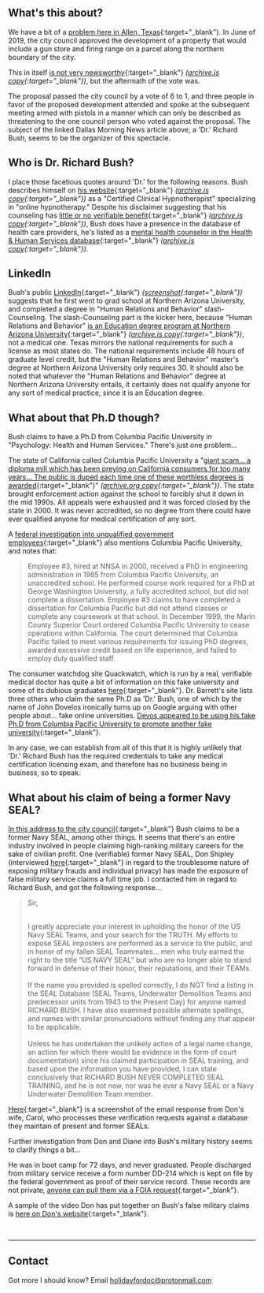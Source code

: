 ## What's this about?

We have a bit of a [problem here in Allen, Texas](https://www.dallasnews.com/news/allen/2019/07/12/shut-talking-allen-council-meeting-became-shouting-match-amid-gun-range-debate){:target="_blank"}. In June of 2019, the city council approved the development of a property that would include a gun store and firing range on a parcel along the northern boundary of the city.

This in itself [is not very newsworthy](https://allen.novusagenda.com/agendapublic/CoverSheet.aspx?ItemID=8330&MeetingID=803){:target="_blank"} *([archive.is copy](http://archive.is/Tc5zb){:target="_blank"})*, but the aftermath of the vote was.

The proposal passed the city council by a vote of 6 to 1, and three people in favor of the proposed development attended and spoke at the subsequent meeting armed with pistols in a manner which can only be described as threatening to the one council person who voted against the proposal. The subject of the linked Dallas Morning News article above, a 'Dr.' Richard Bush, seems to be the organizer of this spectacle.

## Who is Dr. Richard Bush?

I place those facetious quotes around 'Dr.' for the following reasons. Bush describes himself on [his website](https://mindovermattercounseling.com/page2.php){:target="_blank"} *([archive.is copy](https://archive.is/CiyKe){:target="_blank"})* as a "Certified Clinical Hypnotherapist" specializing in "online hypnotherapy."  Despite his disclaimer suggesting that his counseling has [little or no verifiable benefit](https://mindovermattercounseling.com/page4.html){:target="_blank"} *([archive.is copy](https://archive.is/mM7ns){:target="_blank"})*, Bush does have a presence in the database of health care providers, he's listed as a [mental health counselor in the Health & Human Services database](https://npiregistry.cms.hhs.gov/registry/provider-view/1154308195){:target="_blank"} *([archive.is copy](http://archive.is/r7EKf){:target="_blank"})*.

## LinkedIn

Bush's public [LinkedIn](https://www.linkedin.com/in/richard-bush-8377b58){:target="_blank"} *([screenshot](https://holidayfordoc.github.io/linkedin.jpg){:target="_blank"})* suggests that he first went to grad school at Northern Arizona University, and completed a degree in "Human Relations and Behavior" slash-Counseling.  The slash-Counseling part is the kicker here, because "Human Relations and Behavior" [is an Education degree program at Northern Arizona University](http://catalog.nau.edu/Catalog/details?plan=HUMRELMED&catalogYear){:target="_blank"} *([archive.is copy](http://archive.is/q9fvh){:target="_blank"})*, not a medical one. Texas mirrors the national requirements for such a license as most states do.  The national requirements include 48 hours of graduate level credit, but the "Human Relations and Behavior" master's degree at Northern Arizona University only requires 30. It should also be noted that whatever the "Human Relations and Behavior" degree at Northern Arizona University entails, it certainly does not qualify anyone for any sort of medical practice, since it is an Education degree.

## What about that Ph.D though?

Bush claims to have a Ph.D from Columbia Pacific University in "Psychology: Health and Human Services."  There's just one problem...

The state of California called Columbia Pacific University a "[giant scam... a diploma mill which has been preying on California consumers for too many years... The public is duped each time one of these worthless degrees is awarded](https://www.sfgate.com/education/article/Marin-Judge-Orders-University-in-Novato-To-Cease-2888658.php){:target="_blank"}" *([archive.org copy](https://web.archive.org/web/20190714210119/https://www.sfgate.com/education/article/Marin-Judge-Orders-University-in-Novato-To-Cease-2888658.php){:target="_blank"})*.  The state brought enforcement action against the school to forcibly shut it down in the mid 1990s.  All appeals were exhausted and it was forced closed by the state in 2000.  It was never accredited, so no degree from there could have ever qualified anyone for medical certification of any sort.

A [federal investigation into unqualified government employees](https://www.gao.gov/new.items/d04771t.pdf){:target="_blank"} also mentions Columbia Pacific University, and notes that: 

> Employee #3, hired at NNSA in 2000, received a PhD in engineering administration in 1985 from Columbia Pacific University, an unaccredited school. He performed course work required for a PhD at George Washington University, a fully accredited school, but did not complete a dissertation. Employee #3 claims to have completed a dissertation for Columbia Pacific but did not attend classes or complete any coursework at that school. In December 1999, the Marin County Superior Court ordered Columbia Pacific University to cease operations within California. The court determined that Columbia Pacific failed to meet various requirements for issuing PhD degrees, awarded excessive credit based on life experience, and failed to employ duly qualified staff. 

The consumer watchdog site Quackwatch, which is run by a real, verifiable medical doctor has quite a bit of information on this fake university and some of its dubious graduates [here](https://www.quackwatch.org/04ConsumerEducation/News/cpu.html){:target="_blank"}. Dr. Barrett's site lists three others who claim the same Ph.D as 'Dr.' Bush, one of which by the name of John Dovelos ironically turns up on Google arguing with other people about...  fake online universities.  [Devos appeared to be using his fake Ph.D from Columbia Pacific University to promote another fake university](https://www.degreeinfo.com/index.php?threads/st-regis-will-not-be-listed-by-unesco-international-handbook-of-universities.8678/page-2#post-81691){:target="_blank"}.

In any case, we can establish from all of this that it is highly unlikely that 'Dr.' Richard Bush has the required credentials to take any medical certification licensing exam, and therefore has no business being in business, so to speak.

## What about his claim of being a former Navy SEAL?

[In this address to the city council](https://youtu.be/vtMo865VoME?t=4240){:target="_blank"} Bush claims to be a former Navy SEAL, among other things. It seems that there's an entire industry involved in people claiming high-ranking military careers for the sake of civilian profit.  One (verifiable) former Navy SEAL, Don Shipley (interviewed [here](https://www.washingtonian.com/2015/08/30/if-youre-lying-about-being-a-navy-seal-veteran-don-shipley-will-catch-you/){:target="_blank"} in regard to the troublesome nature of exposing military frauds and individual privacy) has made the exposure of false military service claims a full time job.  I contacted him in regard to Richard Bush, and got the following response...

<blockquote>Sir,<br /><br />

I greatly appreciate your interest in upholding the honor of the US Navy SEAL Teams, and your search for the TRUTH. My efforts to expose SEAL imposters are performed as a service to the public, and in honor of my fallen SEAL Teammates… men who truly earned the right to the title “US NAVY SEAL” but who are no longer able to stand forward in defense of their honor, their reputations, and their TEAMs.
<br />
<br />
If the name you provided is spelled correctly, I do NOT find a listing in the SEAL Database (SEAL Teams, Underwater Demolition Teams and predecessor units from 1943 to the Present Day) for anyone named RICHARD BUSH. I have also examined possible alternate spellings, and names with similar pronunciations without finding any that appear to be applicable.
<br />
<br />
Unless he has undertaken the unlikely action of a legal name change, an action for which there would be evidence in the form of court documentation) since his claimed participation in SEAL training, and based upon the information you have provided, I can state conclusively that RICHARD BUSH NEVER COMPLETED SEAL TRAINING, and he is not now, nor was he ever a Navy SEAL or a Navy Underwater Demolition Team member.
</blockquote>

[Here](https://holidayfordoc.github.io/seal-response.jpg){:target="_blank"} is a screenshot of the email response from Don's wife, Carol, who processes these verification requests against a database they maintain of present and former SEALs.

Further investigation from Don and Diane into Bush's military history seems to clarify things a bit...  

He was in boot camp for 72 days, and never graduated.  People discharged from military service receive a form number DD-214 which is kept on file by the federal government as proof of their service record. These records are not private, [anyone can pull them via a FOIA request](https://holidayfordoc.github.io/dd214.jpg){:target="_blank"}. 

A sample of the video Don has put together on Bush's false military claims is [here on Don's website](https://videos.extremesealexperience.com/movie_Phony-Navy-Seal-Of-The-Week-Dr-Richard-Orville-Bush-Allen-Texas-The-Dead-Horse-Kicker-Phony-Seal){:target="_blank"}.


<br />
<hr>


## Contact

Got more I should know? Email <a href="mailto:holidayfordoc@protonmail.com" target="_blank">holidayfordoc@protonmail.com</a>
